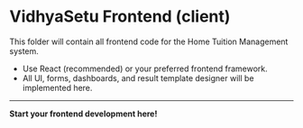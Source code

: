 # VidhyaSetu Frontend (client)

This folder will contain all frontend code for the Home Tuition Management system.

- Use React (recommended) or your preferred frontend framework.
- All UI, forms, dashboards, and result template designer will be implemented here.

---

**Start your frontend development here!** 